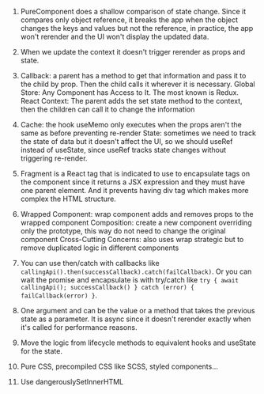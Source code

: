 1. PureComponent does a shallow comparison of state change. Since it compares only object reference, it breaks the app when the object changes the keys and values but not the reference, in practice, the app won't rerender and the UI won't display the updated data.

2. When we update the context it doesn't trigger rerender as props and state.

3. Callback: a parent has a method to get that information and pass it to the child by prop. Then the child calls it wherever it is necessary.
   Global Store: Any Component has Access to It. The most known is Redux.
   React Context: The parent adds the set state method to the context, then the children can call it to change the information

4. Cache: the hook useMemo only executes when the props aren't the same as before preventing re-render
   State: sometimes we need to track the state of data but it doesn't affect the UI, so we should useRef instead of useState, since useRef tracks state changes without triggering re-render.

5. Fragment is a React tag that is indicated to use to encapsulate tags on the component since it returns a JSX expression and they must have one parent element. And it prevents having div tag which makes more complex the HTML structure.

6. Wrapped Component: wrap component adds and removes props to the wrapped component
   Composition: create a new component overriding only the prototype, this way do not need to change the original component
   Cross-Cutting Concerns: also uses wrap strategic but to remove duplicated logic in different components

7. You can use then/catch with callbacks like `callingApi().then(successCallback).catch(failCallback)`. Or you can wait the promise and encapsulate is with try/catch like `try { await callingApi(); successCallback() } catch (error) { failCallback(error) }`.

8. One argument and can be the value or a method that takes the previous state as a parameter. It is async since it doesn't rerender exactly when it's called for performance reasons.

9. Move the logic from lifecycle methods to equivalent hooks and useState for the state.

10. Pure CSS, precompiled CSS like SCSS, styled components...

11. Use dangerouslySetInnerHTML